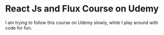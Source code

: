 # React Js and Flux Course on Udemy
I am trying to follow this course on Udemy slowly,
while I play around with code for fun.
